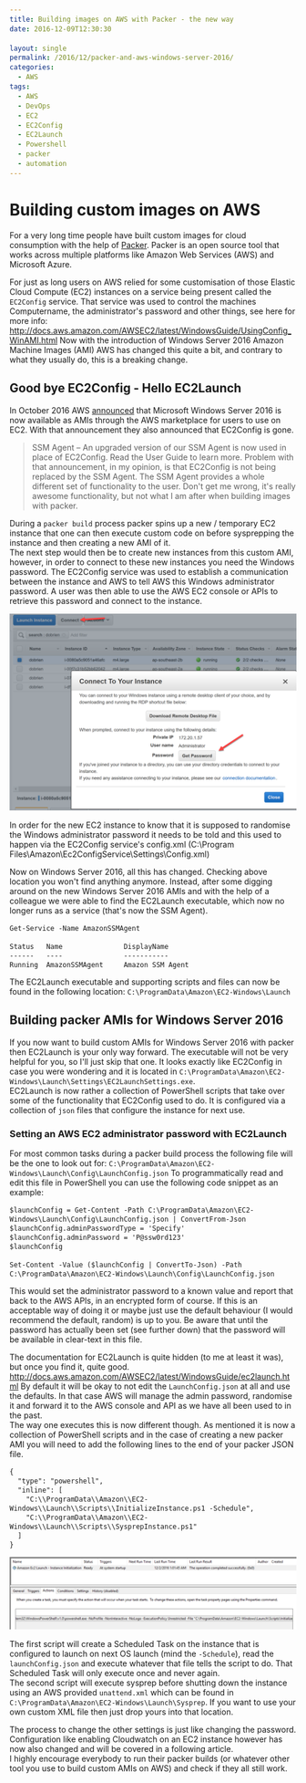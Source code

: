 ```yaml
---
title: Building images on AWS with Packer - the new way
date: 2016-12-09T12:30:30

layout: single
permalink: /2016/12/packer-and-aws-windows-server-2016/
categories:
  - AWS
tags:
  - AWS
  - DevOps
  - EC2
  - EC2Config
  - EC2Launch
  - Powershell
  - packer
  - automation
---
```


# Building custom images on AWS

For a very long time people have built custom images for cloud consumption with the help of [Packer](http://www.packer.io). Packer is an open source tool that works across multiple platforms like Amazon Web Services (AWS) and Microsoft Azure.

<!--more-->

For just as long users on AWS relied for some customisation of those Elastic Cloud Compute (EC2) instances on a service being present called the `EC2Config` service. That service was used to control the machines Computername, the administrator's password and other things, see here for more info: <http://docs.aws.amazon.com/AWSEC2/latest/WindowsGuide/UsingConfig_WinAMI.html>
Now with the introduction of Windows Server 2016 Amazon Machine Images (AMI) AWS has changed this quite a bit, and contrary to what they usually do, this is a breaking change. 

## Good bye EC2Config - Hello EC2Launch

In October 2016 AWS [announced](https://aws.amazon.com/blogs/aws/run-windows-server-2016-on-amazon-ec2/) that Microsoft Windows Server 2016 is now available as AMIs through the AWS marketplace for users to use on EC2. With that announcement they also announced that EC2Config is gone. 
> SSM Agent – An upgraded version of our SSM Agent is now used in place of EC2Config. Read the User Guide to learn more.
Problem with that announcement, in my opinion, is that EC2Config is not being replaced by the SSM Agent. The SSM Agent provides a whole different set of functionality to the user. Don't get me wrong, it's really awesome functionality, but not what I am after when building images with packer.

During a `packer build` process packer spins up a new / temporary EC2 instance that one can then execute custom code on before sysprepping the instance and then creating a new AMI of it.<br>
The next step would then be to create new instances from this custom AMI, however, in order to connect to these new instances you need the Windows password. The EC2Config service was used to establish a communication between the instance and AWS to tell AWS this Windows administrator password. A user was then able to use the AWS EC2 console or APIs to retrieve this password and connect to the instance.

![get_windows_password_ec2](/media/2016/12/get_windows_password_ec2.png)

In order for the new EC2 instance to know that it is supposed to randomise the Windows administrator password it needs to be told and this used to happen via the EC2Config service's config.xml (C:\\Program Files\\Amazon\\Ec2ConfigService\\Settings\\Config.xml)<br>

Now on Windows Server 2016, all this has changed. Checking above location you won't find anything anymore. Instead, after some digging around on the new Windows Server 2016 AMIs and with the help of a colleague we were able to find the EC2Launch executable, which now no longer runs as a service (that's now the SSM Agent).

```
Get-Service -Name AmazonSSMAgent

Status   Name               DisplayName                           
------   ----               -----------                           
Running  AmazonSSMAgent     Amazon SSM Agent
```

The EC2Launch executable and supporting scripts and files can now be found in the following location:
`C:\ProgramData\Amazon\EC2-Windows\Launch`

## Building packer AMIs for Windows Server 2016

If you now want to build custom AMIs for Windows Server 2016 with packer then EC2Launch is your only way forward. The executable will not be very helpful for you, so I'll just skip that one. It looks exactly like EC2Config in case you were wondering and it is located in `C:\ProgramData\Amazon\EC2-Windows\Launch\Settings\EC2LaunchSettings.exe`.<br>
EC2Launch is now rather a collection of PowerShell scripts that take over some of the functionality that EC2Config used to do. It is configured via a collection of `json` files that configure the instance for next use.

### Setting an AWS EC2 administrator password with EC2Launch

For most common tasks during a packer build process the following file will be the one to look out for: `C:\ProgramData\Amazon\EC2-Windows\Launch\Config\LaunchConfig.json`
To programmatically read and edit this file in PowerShell you can use the following code snippet as an example:

```
$launchConfig = Get-Content -Path C:\ProgramData\Amazon\EC2-Windows\Launch\Config\LaunchConfig.json | ConvertFrom-Json
$launchConfig.adminPasswordType = 'Specify'
$launchConfig.adminPassword = 'P@ssw0rd123'
$launchConfig

Set-Content -Value ($launchConfig | ConvertTo-Json) -Path C:\ProgramData\Amazon\EC2-Windows\Launch\Config\LaunchConfig.json
``` 

This would set the administrator password to a known value and report that back to the AWS APIs, in an encrypted form of course. If this is an acceptable way of doing it or maybe just use the default behaviour (I would recommend the default, random) is up to you. Be aware that until the password has actually been set (see further down) that the password will be available in clear-text in this file.<br>

The documentation for EC2Launch is quite hidden (to me at least it was), but once you find it, quite good. http://docs.aws.amazon.com/AWSEC2/latest/WindowsGuide/ec2launch.html
By default it will be okay to not edit the `LaunchConfig.json` at all and use the defaults. In that case AWS will manage the admin password, randomise it and forward it to the AWS console and API as we have all been used to in the past.<br>
The way one executes this is now different though. As mentioned it is now a collection of PowerShell scripts and in the case of creating a new packer AMI you will need to add the following lines to the end of your packer JSON file.

```
{
  "type": "powershell",
  "inline": [
    "C:\\ProgramData\\Amazon\\EC2-Windows\\Launch\\Scripts\\InitializeInstance.ps1 -Schedule",
    "C:\\ProgramData\\Amazon\\EC2-Windows\\Launch\\Scripts\\SysprepInstance.ps1"
  ]
}
```

![initialize_instance](/media/2016/12/initialize_instance.png)

The first script will create a Scheduled Task on the instance that is configured to launch on next OS launch (mind the `-Schedule`), read the `launchConfig.json` and execute whatever that file tells the script to do. That Scheduled Task will only execute once and never again.<br>
The second script will execute sysprep before shutting down the instance using an AWS provided `unattend.xml` which can be found in `C:\ProgramData\Amazon\EC2-Windows\Launch\Sysprep`. If you want to use your own custom XML file then just drop yours into that location. 

The process to change the other settings is just like changing the password. Configuration like enabling Cloudwatch on an EC2 instance however has now also changed and will be covered in a following article.<br>
I highly encourage everybody to run their packer builds (or whatever other tool you use to build custom AMIs on AWS) and check if they all still work.